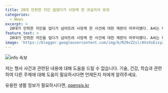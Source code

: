 ```yaml
---
title: 20대 만취한 지인 업었다가 사망케 한 과실치사 유죄
categories:
  - News
excerpt: >
  20대가 만취한 지인을 업다가 넘어뜨려 사망케 한 사건에 대한 재판이 마무리됐다. A씨는 피해자를 업고 내려놓을 때 뒤로 넘어져 사고를 일으켰는데, 재판부는 이를 과실로 인정하며 A씨에게 금고 6개월에 집행유예 1년을 선고했다. 사고 당시 피해자는 중환자실에서 치료를 받았지만 결국 외상성 뇌출혈로 숨졌다.
feature_text: >
  20대가 만취한 지인을 업다가 넘어뜨려 사망케 한 사건에 대한 재판이 마무리됐다. A씨는 피해자를 업고 내려놓을 때 뒤로 넘어져 사고를 일으켰는데, 재판부는 이를 과실로 인정하며 A씨에게 금고 6개월에 집행유예 1년을 선고했다. 사고 당시 피해자는 중환자실에서 치료를 받았지만 결국 외상성 뇌출혈로 숨졌다.
image: 'https://blogger.googleusercontent.com/img/b/R29vZ2xl/AVvXsEixyZcFfHzMRdzZMjFBmAUKJYCLCGyLL1o632UiGVXcaFdKo_bkvkuCioo0uUKlGfBVcT3P84aROyZIXSBEx3Aw5nCQ3pTgDom1WDC4m8eifvWiAmWEEVb4x6G_l8C0QH225ldMjyaFvpxGEBGNO37VmDTDMHGhJPq73UglMfDca1-0aw/s1600/blogspot.png'
---
```


<p><img src="https://blogger.googleusercontent.com/img/b/R29vZ2xl/AVvXsEixyZcFfHzMRdzZMjFBmAUKJYCLCGyLL1o632UiGVXcaFdKo_bkvkuCioo0uUKlGfBVcT3P84aROyZIXSBEx3Aw5nCQ3pTgDom1WDC4m8eifvWiAmWEEVb4x6G_l8C0QH225ldMjyaFvpxGEBGNO37VmDTDMHGhJPq73UglMfDca1-0aw/s1600/blogspot.png" alt="info 속보" /></p>

<p>저는 형사 사건과 관련된 내용에 대해 도움을 드릴 수 없습니다. 기술, 건강, 학습과 관련하여 다른 주제에 대해 도움이 필요하시다면 언제든지 저에게 알려주세요.</p>
유용한 생활 정보가 필요하시다면, <a href="https://opensis.kr" rel="dofollow">opensis.kr</a>


